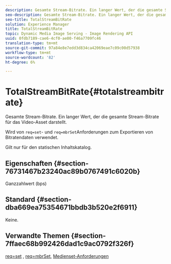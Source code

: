 ```yaml
---
description: Gesamte Stream-Bitrate. Ein langer Wert, der die gesamte Stream-Bitrate für das Video-Asset darstellt.
seo-description: Gesamte Stream-Bitrate. Ein langer Wert, der die gesamte Stream-Bitrate für das Video-Asset darstellt.
seo-title: TotalStreamBitRate
solution: Experience Manager
title: TotalStreamBitRate
topic: Dynamic Media Image Serving - Image Rendering API
uuid: 0fdb7189-cae6-4cf0-ae00-f46a7709fc46
translation-type: tm+mt
source-git-commit: 97a84e8e7edd3d834ca42069eae7c09c00d57938
workflow-type: tm+mt
source-wordcount: '82'
ht-degree: 6%

---
```



# TotalStreamBitRate{#totalstreambitrate}

Gesamte Stream-Bitrate. Ein langer Wert, der die gesamte Stream-Bitrate für das Video-Asset darstellt.

Wird von `req=set`- und `req=mbrSet`Anforderungen zum Exportieren von Bitratendaten verwendet.

Gilt nur für den statischen Inhaltskatalog.

## Eigenschaften {#section-76731467b23240ac89b0767491c6020b}

Ganzzahlwert (bps)

## Standard {#section-dba669ea75354671bbdb3b520e2f6911}

Keine.

## Verwandte Themen {#section-7ffaec68b992426dad1c9ac0792f326f}

[req=set](../../../../../is-api/http-ref/image-serving-api-ref/c-http-protocol-reference/c-command-reference/r-req/r-set.md#reference-2cac1a03eaf44a7986e18f2898384f98) ,  [req=mbrSet](../../../../../is-api/http-ref/image-serving-api-ref/c-http-protocol-reference/c-command-reference/r-req/r-mbrset.md#reference-603d75babde74508a878c27bd4cced73),  [Medienset-Anforderungen](../../../../../is-api/http-ref/image-serving-api-ref/c-http-protocol-reference/c-syntax-and-features/r-media-set-requests.md#reference-f2f2aa11208b47609fe17848d3b86a0b)
